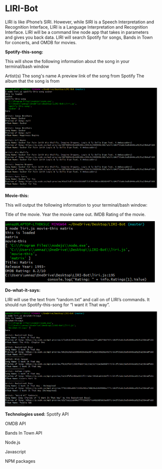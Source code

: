 # LIRI-Bot

LIRI is like iPhone’s SIRI. However, while SIRI is a Speech Interpretation and Recognition Interface, LIRI is a Language Interpretation and Recognition Interface. LIRI will be a command line node app that takes in parameters and gives you back data.
LIRI will search Spotify for songs, Bands in Town for concerts, and OMDB for movies.

**Spotify-this-song:**

This will show the following information about the song in your terminal/bash window

Artist(s)
The song's name
A preview link of the song from Spotify
The album that the song is from

 ![Spotify-this-song!](/images/spotify-this.PNG "Spotify-this-song")
 
 
 
 **Movie-this:**
 
 This will output the following information to your terminal/bash window:

Title of the movie.
Year the movie came out.
IMDB Rating of the movie.
 
 ![Movie-this](/images/movie-this.PNG)
 
 **Do-what-it-says:**
 
 LIRI will use the text from “random.txt” and call on of LIRI’s commands. It should run Spotify-this-song for “I want it That way”.
 
![Do-what-it-says](/images/do-what-it-says.PNG)


**Technologies used:**
Spotify API  

OMDB API   

Bands In Town API   

Node.js   

Javascript   

NPM packages 
